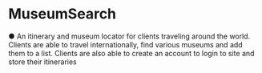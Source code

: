 # MuseumSearch
●	An itinerary and museum locator for clients traveling around the world. Clients are able to travel internationally, find various museums and add them to a list. Clients are also able to create an account to login to site and store their itineraries
